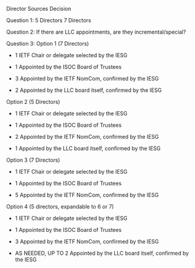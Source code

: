 Director Sources Decision

Question 1:
5 Directors 
7 Directors 


Question 2:
If there are LLC appointments, are they incremental/special?











Question 3:
Option 1 (7 Directors)

* 1 IETF Chair or delegate selected by the IESG
* 1 Appointed by the ISOC Board of Trustees

* 3 Appointed by the IETF NomCom, confirmed by the IESG
* 2 Appointed by the LLC board itself, confirmed by the IESG

Option 2 (5 Directors)

* 1 IETF Chair or delegate selected by the IESG
* 1 Appointed by the ISOC Board of Trustees

* 2 Appointed by the IETF NomCom, confirmed by the IESG
* 1 Appointed by the LLC board itself, confirmed by the IESG

Option 3 (7 Directors)

* 1 IETF Chair or delegate selected by the IESG
* 1 Appointed by the ISOC Board of Trustees

* 5 Appointed by the IETF NomCom, confirmed by the IESG

Option 4 (5 directors, expandable to 6 or 7)

* 1 IETF Chair or delegate selected by the IESG
* 1 Appointed by the ISOC Board of Trustees

* 3 Appointed by the IETF NomCom, confirmed by the IESG
* AS NEEDED, UP TO 2 Appointed by the LLC board itself, confirmed by the IESG
